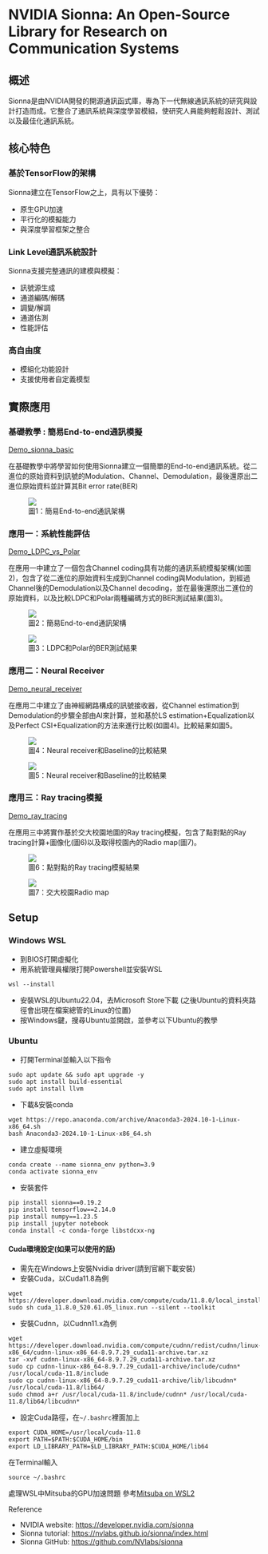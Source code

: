 # NVIDIA Sionna: An Open-Source Library for Research on Communication Systems

## 概述

Sionna是由NVIDIA開發的開源通訊函式庫，專為下一代無線通訊系統的研究與設計打造而成。它整合了通訊系統與深度學習模組，使研究人員能夠輕鬆設計、測試以及最佳化通訊系統。

## 核心特色

### 基於TensorFlow的架構

Sionna建立在TensorFlow之上，具有以下優勢：
- 原生GPU加速
- 平行化的模擬能力
- 與深度學習框架之整合

### Link Level通訊系統設計

Sionna支援完整通訊的建模與模擬：
- 訊號源生成
- 通道編碼/解碼
- 調變/解調
- 通道估測
- 性能評估

### 高自由度

- 模組化功能設計
- 支援使用者自定義模型



## 實際應用
### 基礎教學 : 簡易End-to-end通訊模擬
[Demo_sionna_basic](sample_code/Demo_sionna_basic.ipynb)

在基礎教學中將學習如何使用Sionna建立一個簡單的End-to-end通訊系統。從二進位的原始資料到訊號的Modulation、Channel、Demodulation，最後還原出二進位原始資料並計算其Bit error rate(BER)
<figure>
  <img src="fig/sionna_simulate_basic.png">
  <figcaption>圖1：簡易End-to-end通訊架構</figcaption>
</figure>

### 應用一：系統性能評估
[Demo_LDPC_vs_Polar](sample_code/Demo_LDPC_vs_Polar.ipynb)

在應用一中建立了一個包含Channel coding具有功能的通訊系統模擬架構(如圖2)，包含了從二進位的原始資料生成到Channel coding與Modulation，到經過Channel後的Demodulation以及Channel decoding，並在最後還原出二進位的原始資料，以及比較LDPC和Polar兩種編碼方式的BER測試結果(圖3)。
<figure>
  <img src="fig/sionna_simulate_basic_encode.png">
  <figcaption>圖2：簡易End-to-end通訊架構</figcaption>
</figure>


<figure>
  <img src="fig/ldpc_vs_polar.png">
  <figcaption>圖3：LDPC和Polar的BER測試結果</figcaption>
</figure>



### 應用二：Neural Receiver
[Demo_neural_receiver](sample_code/Demo_neural_receiver.ipynb)

在應用二中建立了由神經網路構成的訊號接收器，從Channel estimation到Demodulation的步驟全部由AI來計算，並和基於LS estimation+Equalization以及Perfect CSI+Equalization的方法來進行比較(如圖4)。比較結果如圖5。
<figure>
  <img src="fig/sionna_neural_vs_baseline.png">
  <figcaption>圖4：Neural receiver和Baseline的比較結果</figcaption>
</figure>

<figure>
  <img src="fig/neural_vs_baseline.png">
  <figcaption>圖5：Neural receiver和Baseline的比較結果</figcaption>
</figure>


### 應用三：Ray tracing模擬
[Demo_ray_tracing](sample_code/Demo_ray_tracing.ipynb)

在應用三中將實作基於交大校園地圖的Ray tracing模擬，包含了點對點的Ray tracing計算+圖像化(圖6)以及取得校園內的Radio map(圖7)。

<figure>
  <img src="fig/demo_ray_tracing.png">
  <figcaption>圖6：點對點的Ray tracing模擬結果</figcaption>
</figure>
<figure>
  <img src="fig/demo_radio_map.png">
  <figcaption>圖7：交大校園Radio map</figcaption>
</figure>


## Setup

### Windows WSL
* 到BIOS打開虛擬化
* 用系統管理員權限打開Powershell並安裝WSL
```
wsl --install
```
* 安裝WSL的Ubuntu22.04，去Microsoft Store下載 (之後Ubuntu的資料夾路徑會出現在檔案總管的Linux的位置)
* 按Windows鍵，搜尋Ubuntu並開啟，並參考以下Ubuntu的教學
### Ubuntu
* 打開Terminal並輸入以下指令
```
sudo apt update && sudo apt upgrade -y
sudo apt install build-essential
sudo apt install llvm
```
* 下載&安裝conda
```
wget https://repo.anaconda.com/archive/Anaconda3-2024.10-1-Linux-x86_64.sh
bash Anaconda3-2024.10-1-Linux-x86_64.sh
```
* 建立虛擬環境
```
conda create --name sionna_env python=3.9
conda activate sionna_env
```
* 安裝套件
```
pip install sionna==0.19.2
pip install tensorflow==2.14.0
pip install numpy==1.23.5
pip install jupyter notebook
conda install -c conda-forge libstdcxx-ng
```

#### Cuda環境設定(如果可以使用的話)
* 需先在Windows上安裝Nvidia driver(請到官網下載安裝)
* 安裝Cuda，以Cuda11.8為例 
```
wget https://developer.download.nvidia.com/compute/cuda/11.8.0/local_installers/cuda_11.8.0_520.61.05_linux.run
sudo sh cuda_11.8.0_520.61.05_linux.run --silent --toolkit
```
* 安裝Cudnn，以Cudnn11.x為例
```
wget https://developer.download.nvidia.com/compute/cudnn/redist/cudnn/linux-x86_64/cudnn-linux-x86_64-8.9.7.29_cuda11-archive.tar.xz
tar -xvf cudnn-linux-x86_64-8.9.7.29_cuda11-archive.tar.xz
sudo cp cudnn-linux-x86_64-8.9.7.29_cuda11-archive/include/cudnn* /usr/local/cuda-11.8/include
sudo cp cudnn-linux-x86_64-8.9.7.29_cuda11-archive/lib/libcudnn* /usr/local/cuda-11.8/lib64/
sudo chmod a+r /usr/local/cuda-11.8/include/cudnn* /usr/local/cuda-11.8/lib64/libcudnn*
```
* 設定Cuda路徑，在```~/.bashrc```裡面加上
```
export CUDA_HOME=/usr/local/cuda-11.8
export PATH=$PATH:$CUDA_HOME/bin
export LD_LIBRARY_PATH=$LD_LIBRARY_PATH:$CUDA_HOME/lib64
```
在Terminal輸入
```
source ~/.bashrc
```

處理WSL中Mitsuba的GPU加速問題
參考[Mitsuba on WSL2](https://mitsuba.readthedocs.io/en/stable/src/optix_setup.html)


Reference
* NVIDIA website: https://developer.nvidia.com/sionna
* Sionna tutorial: https://nvlabs.github.io/sionna/index.html
* Sionna GitHub: https://github.com/NVlabs/sionna

